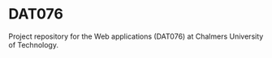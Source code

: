 # DAT076
Project repository for the Web applications (DAT076) at Chalmers University of Technology.
